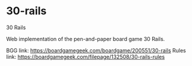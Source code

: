 # 30-rails
30 Rails

Web implementation of the pen-and-paper board game 30 Rails. 

BGG link: https://boardgamegeek.com/boardgame/200551/30-rails
Rules link: https://boardgamegeek.com/filepage/132508/30-rails-rules
